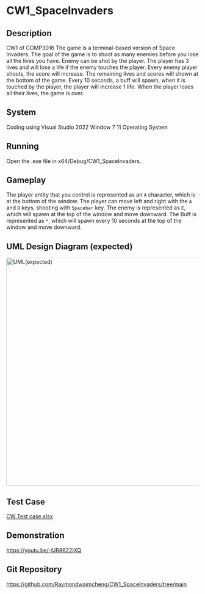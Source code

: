 # CW1_SpaceInvaders
## Description
  CW1 of COMP3016
  The game is a terminal-based version of Space Invaders.
  The goal of the game is to shoot as many enemies before you lose all the lives you have.
  Enemy can be shot by the player.
  The player has 3 lives and will lose a life if the enemy touches the player.
  Every enemy player shoots, the score will increase.
  The remaining lives and scores will shown at the bottom of the game.
  Every 10 seconds, a buff will spawn, when it is touched by the player, the player will increase 1 life.
  When the player loses all their lives, the game is over.

## System
  Coding using Visual Studio 2022
  Window 7 11 Operating System

## Running
  Open the .exe file in x64/Debug/CW1_SpaceInvaders.

## Gameplay
  The player entity that you control is represented as an `A` character, which is at the bottom of the window.
  The player can move left and right with the `A` and `D` keys, shooting with `Spacebar` key.
  The enemy is represented as `E`, which will spawn at the top of the window and move downward.
  The Buff is represented as `*`, which will spawn every 10 seconds at the top of the window and move downward.

## UML Design Diagram (expected)
  <img width="597" alt="UML(expected)" src="https://github.com/Raymondwaimcheng/CW1_SpaceInvaders/assets/147705610/e76b1c93-ee46-487e-b0c2-fda884b8914c">

## Test Case
  [CW Test case.xlsx](https://github.com/Raymondwaimcheng/CW1_SpaceInvaders/files/13413759/CW.Test.case.xlsx)

## Demonstration
  https://youtu.be/-fJR8622IXQ

## Git Repository
  https://github.com/Raymondwaimcheng/CW1_SpaceInvaders/tree/main
